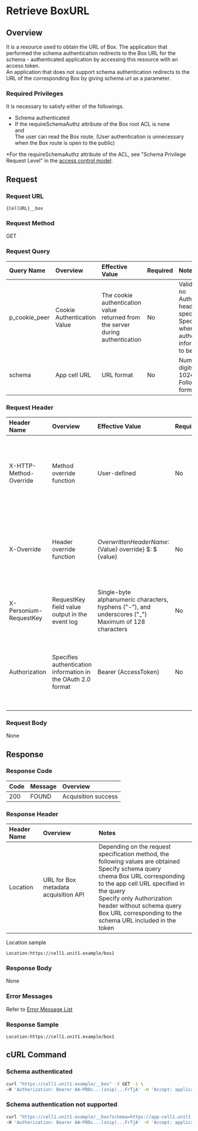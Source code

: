 # Retrieve BoxURL

## Overview

It is a resource used to obtain the URL of Box. The application that performed the schema authentication redirects to the Box URL for the schema - authenticated application by accessing this resource with an access token.  
An application that does not support schema authentication redirects to the URL of the corresponding Box by giving schema url as a parameter.

### Required Privileges

It is necessary to satisfy either of the followings.

* Schema authenticated
* If the requireSchemaAuthz attribute of the Box root ACL is none  
and  
The user can read the Box route. (User authentication is unnecessary when the Box route is open to the public)

\*For the requireSchemaAuthz attribute of the ACL, see "Schema Privilege Request Level" in the [access control model](006_Access_Control.md).


## Request

### Request URL

```
{CellURL}__box
```

### Request Method

GET

### Request Query

|Query Name|Overview|Effective Value|Required|Notes|
|:--|:--|:--|:--|:--|
|p_cookie_peer|Cookie Authentication Value|The cookie authentication value returned from the server during authentication|No|Valid only if no Authorization header specified<br>Specify this when cookie authentication information is to be used|
|schema|App cell URL|URL format|No|Number of digits: 1-1024<br>Follow URI format|

### Request Header

|Header Name|Overview|Effective Value|Required|Notes|
|:--|:--|:--|:--|:--|
|X-HTTP-Method-Override|Method override function|User-defined|No|If you specify this value when requesting with the POST method, the specified value will be used as a method.|
|X-Override|Header override function|${OverwrittenHeaderName}:${Value} override} $: $ {value}|No|Overwrite normal HTTP header value. To overwrite multiple headers, specify multiple X-Override headers.|
|X-Personium-RequestKey|RequestKey field value output in the event log|Single-byte alphanumeric characters, hyphens ("-"), and underscores ("_")<br>Maximum of 128 characters|No|PCS-${32 character string with UUID} by default|
|Authorization|Specifies authentication information in the OAuth 2.0 format|Bearer {AccessToken}|No|* Authentication tokens are the tokens acquired using the Authentication Token Acquisition API|

### Request Body

None


## Response

### Response Code

|Code|Message|Overview|
|:--|:--|:--|
|200|FOUND|Acquisition success|

### Response Header

|Header Name|Overview|Notes|
|:--|:--|:--|
|Location|URL for Box metadata acquisition API|Depending on the request specification method, the following values are obtained<br>Specify schema query<br>chema Box URL corresponding to the app cell URL specified in the query<br>Specify only Authorization header without schema query<br>Box URL corresponding to the schema URL included in the token|

Location sample

```
Location:https://cell1.unit1.example/box1
```

### Response Body

None

### Error Messages

Refer to [Error Message List](004_Error_Messages.md)

### Response Sample

```
Location:https://cell1.unit1.example/box1
```


## cURL Command

### Schema authenticated

```sh
curl "https://cell1.unit1.example/__box" -X GET -i \
-H 'Authorization: Bearer AA~PBDc...(snip)...FrTjA' -H 'Accept: application/json'
```

### Schema authentication not supported

```sh
curl "https://cell1.unit1.example/__box?schema=https://app-cell1.unit1.example/" -X GET -i \
-H 'Authorization: Bearer AA~PBDc...(snip)...FrTjA' -H 'Accept: application/json'
```

